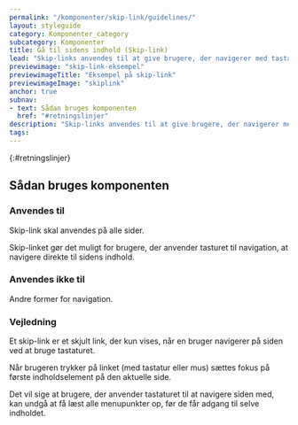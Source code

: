 ```yaml
---
permalink: "/komponenter/skip-link/guidelines/"
layout: styleguide
category: Komponenter_category
subcategory: Komponenter
title: Gå til sidens indhold (Skip-link)
lead: "Skip-links anvendes til at give brugere, der navigerer med tastatur, en bedre oplevelse. Brugerens første tryk på tab-tasten vil få et skjult link til at komme frem, der lader brugeren skippe menuen og gå direkte til sidens indhold."
previewimage: "skip-link-eksempel"
previewimageTitle: "Eksempel på skip-link"
previewimageImage: "skiplink"
anchor: true
subnav:
- text: Sådan bruges komponenten
  href: "#retningslinjer"
description: "Skip-links anvendes til at give brugere, der navigerer med tastatur, en bedre oplevelse."
tags: 
---
```


{:#retningslinjer}
## Sådan bruges komponenten

### Anvendes til

Skip-link skal anvendes på alle sider.

Skip-linket gør det muligt for brugere, der anvender tasturet til navigation, at navigere direkte til sidens indhold.

### Anvendes ikke til

Andre former for navigation.

### Vejledning

Et skip-link er et skjult link, der kun vises, når en bruger navigerer på siden ved at bruge tastaturet.

Når brugeren trykker på linket (med tastatur eller mus) sættes fokus på første indholdselement på den aktuelle side.

Det vil sige at brugere, der anvender tastaturet til at navigere siden med, kan undgå at få læst alle menupunkter op, før de får adgang til selve indholdet.